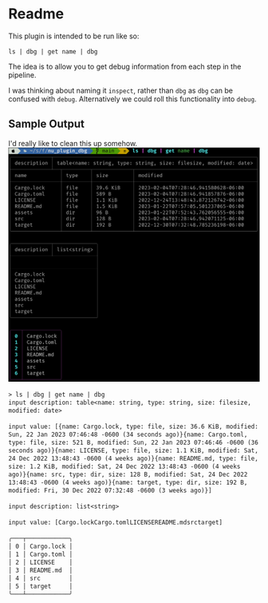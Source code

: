 # Readme

This plugin is intended to be run like so:
```nu
ls | dbg | get name | dbg
```
The idea is to allow you to get debug information from each step in the pipeline. 

I was thinking about naming it `inspect`, rather than `dbg` as `dbg` can be confused with `debug`. Alternatively we could roll this functionality into `debug`.

## Sample Output

I'd really like to clean this up somehow.
![dbg output](https://raw.githubusercontent.com/fdncred/nu_plugin_dbg/main/assets/dbg2.png)

```
> ls | dbg | get name | dbg
input description: table<name: string, type: string, size: filesize, modified: date>

input value: [{name: Cargo.lock, type: file, size: 36.6 KiB, modified: Sun, 22 Jan 2023 07:46:48 -0600 (34 seconds ago)}{name: Cargo.toml, type: file, size: 521 B, modified: Sun, 22 Jan 2023 07:46:46 -0600 (36 seconds ago)}{name: LICENSE, type: file, size: 1.1 KiB, modified: Sat, 24 Dec 2022 13:48:43 -0600 (4 weeks ago)}{name: README.md, type: file, size: 1.2 KiB, modified: Sat, 24 Dec 2022 13:48:43 -0600 (4 weeks ago)}{name: src, type: dir, size: 128 B, modified: Sat, 24 Dec 2022 13:48:43 -0600 (4 weeks ago)}{name: target, type: dir, size: 192 B, modified: Fri, 30 Dec 2022 07:32:48 -0600 (3 weeks ago)}]

input description: list<string>

input value: [Cargo.lockCargo.tomlLICENSEREADME.mdsrctarget]

╭───┬────────────╮
│ 0 │ Cargo.lock │
│ 1 │ Cargo.toml │
│ 2 │ LICENSE    │
│ 3 │ README.md  │
│ 4 │ src        │
│ 5 │ target     │
╰───┴────────────╯
```